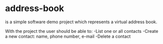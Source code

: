 # address-book

is a simple software demo project which represents a virtual address book.

With the project the user should be able to:
-List one or all contacts
-Create a new contact: name, phone number, e-mail
-Delete a contact

